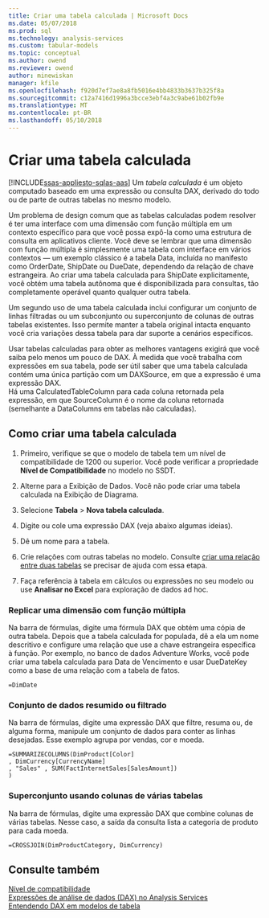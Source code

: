 ```yaml
---
title: Criar uma tabela calculada | Microsoft Docs
ms.date: 05/07/2018
ms.prod: sql
ms.technology: analysis-services
ms.custom: tabular-models
ms.topic: conceptual
ms.author: owend
ms.reviewer: owend
author: minewiskan
manager: kfile
ms.openlocfilehash: f920d7ef7ae8a8fb5016e4bb4833b3637b325f8a
ms.sourcegitcommit: c12a7416d1996a3bcce3ebf4a3c9abe61b02fb9e
ms.translationtype: MT
ms.contentlocale: pt-BR
ms.lasthandoff: 05/10/2018
---
```

# <a name="create-a-calculated-table"></a>Criar uma tabela calculada 
[!INCLUDE[ssas-appliesto-sqlas-aas](../../includes/ssas-appliesto-sqlas-aas.md)]
  Um *tabela calculada* é um objeto computado baseado em uma expressão ou consulta DAX, derivado do todo ou de parte de outras tabelas no mesmo modelo.  
  
 Um problema de design comum que as tabelas calculadas podem resolver é ter uma interface com uma dimensão com função múltipla em um contexto específico para que você possa expô-la como uma estrutura de consulta em aplicativos cliente.  Você deve se lembrar que uma dimensão com função múltipla é simplesmente uma tabela com interface em vários contextos — um exemplo clássico é a tabela Data, incluída no manifesto como OrderDate, ShipDate ou DueDate, dependendo da relação de chave estrangeira. Ao criar uma tabela calculada para ShipDate explicitamente, você obtém uma tabela autônoma que é disponibilizada para consultas, tão completamente operável quanto qualquer outra tabela.  
  
 Um segundo uso de uma tabela calculada inclui configurar um conjunto de linhas filtradas ou um subconjunto ou superconjunto de colunas de outras tabelas existentes. Isso permite manter a tabela original intacta enquanto você cria variações dessa tabela para dar suporte a cenários específicos.  
  
 Usar tabelas calculadas para obter as melhores vantagens exigirá que você saiba pelo menos um pouco de DAX. À medida que você trabalha com expressões em sua tabela, pode ser útil saber que uma tabela calculada contém uma única partição com um DAXSource, em que a expressão é uma expressão DAX.  
Há uma CalculatedTableColumn para cada coluna retornada pela expressão, em que SourceColumn é o nome da coluna retornada (semelhante a DataColumns em tabelas não calculadas).  
  
## <a name="how-to-create-a-calculated-table"></a>Como criar uma tabela calculada  
  
1.  Primeiro, verifique se que o modelo de tabela tem um nível de compatibilidade de 1200 ou superior. Você pode verificar a propriedade **Nível de Compatibilidade** no modelo no SSDT.  
  
2.  Alterne para a Exibição de Dados. Você não pode criar uma tabela calculada na Exibição de Diagrama.  
  
3.  Selecione **Tabela** > **Nova tabela calculada**.  
  
4.  Digite ou cole uma expressão DAX (veja abaixo algumas ideias).  
  
5.  Dê um nome para a tabela.  
  
6.  Crie relações com outras tabelas no modelo. Consulte [criar uma relação entre duas tabelas](../../analysis-services/tabular-models/create-a-relationship-between-two-tables-ssas-tabular.md) se precisar de ajuda com essa etapa.  
  
7.  Faça referência à tabela em cálculos ou expressões no seu modelo ou use **Analisar no Excel** para exploração de dados ad hoc.  
  
### <a name="replicate-a-role-playing-dimension"></a>Replicar uma dimensão com função múltipla  
 Na barra de fórmulas, digite uma fórmula DAX que obtém uma cópia de outra tabela. Depois que a tabela calculada for populada, dê a ela um nome descritivo e configure uma relação que use a chave estrangeira específica à função. Por exemplo, no banco de dados Adventure Works, você pode criar uma tabela calculada para Data de Vencimento e usar DueDateKey como a base de uma relação com a tabela de fatos.  
  
```  
=DimDate  
```  
  
### <a name="summarized-or-filtered-dataset"></a>Conjunto de dados resumido ou filtrado  
 Na barra de fórmulas, digite uma expressão DAX que filtre, resuma ou, de alguma forma, manipule um conjunto de dados para conter as linhas desejadas. Esse exemplo agrupa por vendas, cor e moeda.  
  
```  
=SUMMARIZECOLUMNS(DimProduct[Color]  
, DimCurrency[CurrencyName]   
, "Sales" , SUM(FactInternetSales[SalesAmount])  
)  
```  
  
### <a name="superset-using-columns-from-multiple-tables"></a>Superconjunto usando colunas de várias tabelas  
 Na barra de fórmulas, digite uma expressão DAX que combine colunas de várias tabelas. Nesse caso, a saída da consulta lista a categoria de produto para cada moeda.  
  
```  
=CROSSJOIN(DimProductCategory, DimCurrency)  
```  
  
## <a name="see-also"></a>Consulte também  
 [Nível de compatibilidade](../../analysis-services/tabular-models/compatibility-level-for-tabular-models-in-analysis-services.md)   
 [Expressões de análise de dados &#40;DAX&#41; no Analysis Services](http://msdn.microsoft.com/library/abb336c9-3346-4cab-b91b-90f93f4575e5)   
 [Entendendo DAX em modelos de tabela](../../analysis-services/tabular-models/understanding-dax-in-tabular-models-ssas-tabular.md)  
  
  
